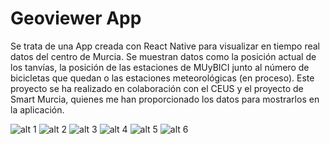 # Geoviewer App

Se trata de una App creada con React Native para visualizar en tiempo real datos del centro de Murcia. Se muestran datos como la posición actual de los tanvías,
la posición de las estaciones de MUyBICI junto al número de bicicletas que quedan o las estaciones meteorológicas (en proceso). Este proyecto se ha realizado en
colaboración con el CEUS y el proyecto de Smart Murcia, quienes me han proporcionado los datos para mostrarlos en la aplicación.

![alt 1](https://res.cloudinary.com/journal-udemy-app/image/upload/c_scale,w_350/v1662417293/geoviewer/tcivq5yj5sksbftfsh1g.jpg)
![alt 2](https://res.cloudinary.com/journal-udemy-app/image/upload/c_scale,w_350/v1662417292/geoviewer/jhcyksqt9od9ykracf0n.jpg)
![alt 3](https://res.cloudinary.com/journal-udemy-app/image/upload/c_scale,w_350/v1662417289/geoviewer/marfwfskrcbcsluryhks.jpg)
![alt 4](https://res.cloudinary.com/journal-udemy-app/image/upload/c_scale,w_350/v1662417288/geoviewer/eu8jbkeqi4czit5lysn2.jpg)
![alt 5](https://res.cloudinary.com/journal-udemy-app/image/upload/c_scale,w_350/v1662417285/geoviewer/hubp9kdin9wdlkwbivsh.jpg)
![alt 6](https://res.cloudinary.com/journal-udemy-app/image/upload/c_scale,w_350/v1662417284/geoviewer/p8w5j9wsw7eq4nvycyo4.jpg)

